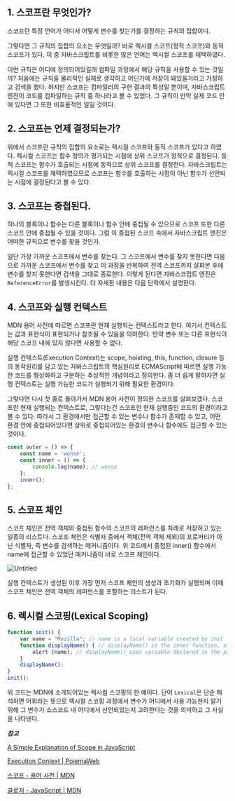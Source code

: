 ## 1. 스코프란 무엇인가?

스코프란 특정 언어가 어디서 어떻게 변수를 찾는가를 결정하는 규칙의 집합이다.

그렇다면 그 규칙의 집합의 요소는 무엇일까? 바로 렉시컬 스코프(정적 스코프)와 동적 스코프가 있다. 이 중 자바스크립트를 비롯한 많은 언어는 렉시컬 스코프를 채택하였다.

이런 규칙은 어디에 정의되어있길래 컴파일 과정에서 해당 규칙을 사용할 수 있는 것일까? 처음에는 규칙을 물리적인 실체로 생각하고 어딘가에 저장이 돼있을거라고 가정하고 검색을 했다. 하지만 스코프는 컴파일러의 구현 결과의 특성일 뿐이며, 자바스크립트 엔진이 코드를 컴파일하는 규칙 중 하나라고 볼 수 있었다. 그 규칙이 만약 실제 코드 안에 있다면 그 또한 비효율적인 일일 것이다.

## 2. 스코프는 언제 결정되는가?

위에서 스코프란 규칙의 집합의 요소로는 렉시컬 스코프와 동적 스코프가 있다고 하였다. 렉시컬 스코프는 함수 정의가 평가되는 시점에 상위 스코프가 정적으로 결정된다. 동적 스코프는 함수가 호출되는 시점에 동적으로 상위 스코프를 결정한다. 자바스크립트는 렉시컬 스코프를 채택하였으므로 스코프는 함수를 호출하는 시점이 아닌 함수가 선언되는 시점에 결정된다고 볼 수 있다.

## 3. 스코프는 중첩된다.

하나의 블록이나 함수는 다른 블록이나 함수 안에 중첩될 수 있으므로 스코프 또한 다른 스코프 안에 중첩될 수 있을 것이다. 그럼 이 중첩된 스코프 속에서 자바스크립트 엔진은 어떠한 규칙으로 변수를 찾을 것인가.

일단 가장 가까운 스코프에서 변수를 찾는다. 그 스코프에서 변수를 찾지 못한다면 다음으로 가까운 스코프에서 변수를 찾고 이 과정을 반복하여 전역 스코프까지 살펴본 후에 변수를 찾지 못한다면 검색을 그대로 종료한다. 이렇게 된다면 자바스크립트 엔진은 `ReferenceError`를 발생시킨다. 더 자세한 내용은 다음 단락에서 설명한다.

## 4. 스코프와 실행 컨텍스트

MDN 용어 사전에 따르면 스코프란 현재 실행되는 컨텍스트라고 한다. 여기서 컨텍스트는 값과 표현식이 표현되거나 참조될 수 있음을 의미한다. 만약 변수 또는 다른 표현식이 해당 스코프 내에 있지 않다면 사용할 수 없다.

실행 컨텍스트(Execution Context)는 scope, hoisting, this, function, closure 등의 동작원리를 담고 있는 자바스크립트의 핵심원리로 ECMAScript에 따르면 실행 가능한 코드를 형상화하고 구분하는 추상적인 개념이라고 정의한다. 좀 더 쉽게 말하자면 실행 컨텍스트는 실행 가능한 코드가 실행되기 위해 필요한 환경이다.

그렇다면 다시 첫 줄로 돌아가서 MDN 용어 사전이 정의한 스코프를 살펴보겠다. 스코프란 현재 실행되는 컨텍스트로, 그렇다는건 스코프란 현재 실행중인 코드의 환경이라고 볼 수 있다. 따라서 그 환경에서만 접근할 수 있는 변수나 함수가 존재할 수 있고, 어떤 환경 안에 중첩되어있다면 상위로 중첩되어있는 환경의 변수나 함수에도 접근할 수 있는 것이다.

```jsx
const outer = () => {
	const name = 'wonse';
	const inner = () => {
		console.log(name); // wonse
	};
	inner();
};
```

## 5. 스코프 체인

스코프 체인은 전역 객체와 중첩된 함수의 스코프의 레퍼런스를 차례로 저장하고 있는 일종의 리스트다. 스코프 체인은 식별자 중에서 객체(전역 객체 제외)의 프로퍼티가 아닌 식별자, 즉 변수를 검색하는 메커니즘이다. 위 코드에서 중첩된 inner() 함수에서 name에 접근할 수 있었던 매커니즘이 바로 스코프 체인이다.

![Untitled](https://s3-us-west-2.amazonaws.com/secure.notion-static.com/ceb62eb4-4f5e-474c-88db-52fa4b496067/Untitled.png)

실행 컨텍스트가 생성된 이후 가장 먼저 스코프 체인의 생성과 초기화가 실행되며 이때 스코프 체인은 전역 객체의 레퍼런스를 포함하는 리스트가 된다.

## 6. 렉시컬 스코핑(Lexical Scoping)

```jsx
function init() {
    var name = "Mozilla"; // name is a local variable created by init
    function displayName() { // displayName() is the inner function, a closure
        alert (name); // displayName() uses variable declared in the parent function    
    }
    displayName();    
}
init();
```

위 코드는 MDN에 소개되어있는 렉시컬 스코핑의 한 예이다. 단어 `Lexical`은 단순 해석하면 어휘라는 뜻으로 렉시컬 스코핑 과정에서 변수가 어디에서 사용 가능한지 알기 위해 그 변수가 소스코드 내 어디에서 선언되었는지 고려한다는 것을 의미하고 그 사실을 나타낸다.

***참고***

[A Simple Explanation of Scope in JavaScript](https://dmitripavlutin.com/javascript-scope/)

[Execution Context | PoiemaWeb](https://poiemaweb.com/js-execution-context)

[스코프 - 용어 사전 | MDN](https://developer.mozilla.org/ko/docs/Glossary/Scope)

[클로저 - JavaScript | MDN](https://developer.mozilla.org/ko/docs/Web/JavaScript/Closures)
